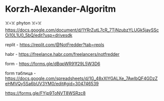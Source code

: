 # Korzh-Alexander-Algoritm
☠️💀☠️ phyton ☠️💀☠️
https://docs.google.com/document/d/1YRrZutL7cR_7TjNzubzYLUGk5jaySScOi10L1U0_5bQ/edit?usp=drivesdk


replit - https://replit.com/@NotFredder?tab=repls

habr - https://freelance.habr.com/freelancers/notfredder 

form - https://forms.gle/dBqpWR91f29L5W3D6

form таблица - https://docs.google.com/spreadsheets/d/1G_48xXlYGALXe_7AwIbQF4GDzZeHMVQy5Sa6bUV3YM0/edit#gid=304746539


https://forms.gle/FYjp9ToNVT8WSRzc8
